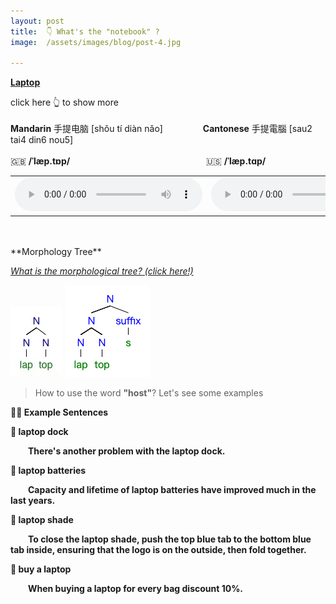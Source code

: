 ```yaml
---
layout: post
title:  👇 What's the "notebook" ?
image:  /assets/images/blog/post-4.jpg

---
```

**<B>[Laptop](https://dictionary.cambridge.org/dictionary/english/laptop)</B>**

click here 👆 to show more
<br>
<br>
<B>Mandarin</B> 手提电脑 [shǒu tí diàn nǎo] &emsp;&emsp;&emsp;&emsp; <B>Cantonese</B> 手提電腦 [sau2 tai4 din6 nou5]
<br>
<br>
🇬🇧 <B>/ˈlæp.tɒp/</B>  &emsp;&emsp;&emsp;&emsp;&emsp;&emsp;&emsp;&emsp;&emsp;&emsp;&emsp;&emsp;&emsp;&emsp;&emsp;  🇺🇸 <B>/ˈlæp.tɑp/</B>
<table><tr>
<td><audio controls="controls">
  <source src="/assets/audio/laptop-gb.mp3" type="audio/mpeg">
<embed height="100" width="100" src="/i/song.mp3" />
</audio></td>
<td><audio controls="controls">
  <source src="/assets/audio/laptop-us.mp3" type="audio/mpeg">
<embed height="100" width="100" src="/i/song.mp3" />
</audio></td>
</tr></table>
<br>
<br>
**Morphology Tree**

<i>[What is the morphological tree? (click here!)](https://all-about-linguistics.group.shef.ac.uk/branches-of-linguistics/morphology/how-is-morphology-studied/)</i>

<html lang="en">
<head>
    <meta charset="UTF-8">
</head>
<body>
    <img src="/assets/images/tree/laptop.png" alt="laptop morphology">
    <img src="/assets/images/tree/laptop-s.png" alt="laptops morphology">
</body>
</html>

> How to use the word <B>"host"</B>? Let's see some examples

<B>✌🏻 Example Sentences </B>

**📍 laptop dock**

**&emsp;&emsp;There's another problem with the laptop dock.** <br>

**📍 laptop batteries**

**&emsp;&emsp;Capacity and lifetime of laptop batteries have improved much in the last years.**<br>

**📍 laptop shade**

**&emsp;&emsp;To close the laptop shade, push the top blue tab to the bottom blue tab inside, ensuring that the logo is on the outside, then fold together.**<br>

**📍 buy a laptop**

**&emsp;&emsp;When buying a laptop for every bag discount 10%.**<br>